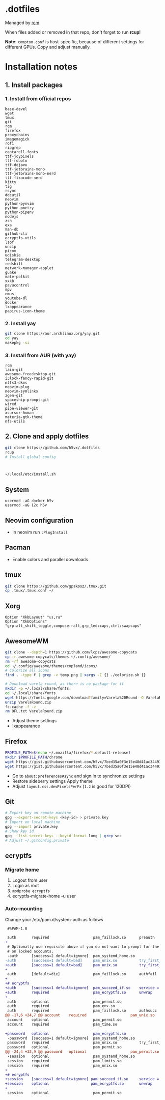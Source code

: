 # .dotfiles
Managed by [rcm](https://github.com/thoughtbot/rcm)

When files added or removed in that repo, don't forget to run **rcup**!

**Note:** `compton.conf` is host-specific, because of different settings for different GPUs. Copy and adjust manually.

# Installation notes
## 1. Install packages
### 1. Install from official repos
```
base-devel
wget
tmux
git
rcm
firefox
proxychains
imagemagick
rofi
ripgrep
cantarell-fonts
ttf-joypixels
ttf-roboto
ttf-dejavu
ttf-jetbrains-mono
ttf-jetbrains-mono-nerd
ttf-firacode-nerd
kitty
tig
rsync
ddcutil
neovim
python-pynvim
python-poetry
python-pipenv
nodejs
zsh
exa
man-db
github-cli
ecryptfs-utils
lsof
unzip
picom
udiskie
telegram-desktop
redshift
network-manager-applet
guake
mate-polkit
xxkb
pavucontrol
mpv
cmus
youtube-dl
docker
lxappearance
papirus-icon-theme
```

### 2. Install yay
```bash
git clone https://aur.archlinux.org/yay.git
cd yay
makepkg -si
```

### 3. Install from AUR (with yay)
```
rcm
lain-git
awesome-freedesktop-git
i3lock-fancy-rapid-git
ntfs3-dkms
neovim-plug
neovim-symlinks
zgen-git
spaceship-prompt-git
wired
pipe-viewer-git
xcursor-human
materia-gtk-theme
nfs-utils
```

## 2. Clone and apply dotfiles
```bash
git clone https://github.com/h5vx/.dotfiles
rcup
# Install global config



~/.local/etc/install.sh
```

## System
```
usermod -aG docker h5v
usermod -aG i2c h5v
```

## Neovim configuration
* In neovim run `:PlugInstall`

## Pacman
* Enable colors and parallel downloads

## tmux
```bash
git clone https://github.com/gpakosz/.tmux.git
cp .tmux/.tmux.conf ~/
```

## Xorg
```
Option "XkbLayout" "us,ru"
Option "XkbOptions" "grp:alt_shift_toggle,compose:ralt,grp_led:caps,ctrl:swapcaps"
```

## AwesomeWM
```bash
git clone --depth=1 https://github.com/lcpz/awesome-copycats
cp -r awesome-copycats/themes ~/.config/awesome/
rm -rf awesome-copycats
cd ~/.config/awesome/themes/copland/icons/
# Colorize all icons
find . -type f | grep -v temp.png | xargs -I {} ./colorize.sh {}

# Download varela round, as there is no package for it
mkdir -p ~/.local/share/fonts
cd ~/.local/share/fonts
wget https://fonts.google.com/download?family=Varela%20Round -O VarelaRound.zip
unzip VarelaRound.zip
fc-cache -f -v
rm OFL.txt VarelaRound.zip
```
* Adjust theme settings
* lxappearance

## Firefox
```bash
PROFILE_PATH=$(echo ~/.mozilla/firefox/*.default-release)
mkdir $PROFILE_PATH/chrome
wget https://gist.githubusercontent.com/h5vx/7bed35a0f3e15e48d41ac344914e25fa/raw/user.js -O $PROFILE_PATH/user.js
wget https://gist.githubusercontent.com/h5vx/7bed35a0f3e15e48d41ac344914e25fa/raw/userChrome.css -O $PROFILE_PATH/chrome/userChrome.css
```
* Go to `about:preferences#sync` and sign in to synchronize settings
* Restore sideberry settings
 Apply theme
* Adjust `layout.css.devPixelsPerPx` (`1.2` is good for 120DPI)

## Git
```bash
# Export key on remote machine
gpg --export-secret-keys <key-id> > private.key
# Import on local machine
gpg --import private.key
# Show key id
gpg --list-secret-keys --keyid-format long | grep sec
# Adjust ~/.gitconfig.private
```

## ecryptfs
### Migrate home
1. Logout from user
1. Login as root
1. `modprobe ecryptfs`
1. ecryptfs-migrate-home -u user

### Auto-mounting
Change your /etc/pam.d/system-auth as follows
```diff
 #%PAM-1.0
 
 auth       required                    pam_faillock.so      preauth
+
 # Optionally use requisite above if you do not want to prompt for the password
 # on locked accounts.
 -auth      [success=2 default=ignore]  pam_systemd_home.so
-auth       [success=1 default=bad]     pam_unix.so          try_first_pass nullok
+auth       [success=1 default=bad]     pam_unix.so          try_first_pass nullok nodelay
+
 auth       [default=die]               pam_faillock.so      authfail
+
+# ecryptfs
+auth       [success=1 default=ignore]  pam_succeed_if.so    service = systemd-user quiet
+auth       required                    pam_ecryptfs.so      unwrap
+
 auth       optional                    pam_permit.so
 auth       required                    pam_env.so
 auth       required                    pam_faillock.so      authsucc
@@ -17,6 +24,7 @@ account    required                    pam_unix.so
 account    optional                    pam_permit.so
 account    required                    pam_time.so
 
+password   optional                    pam_ecryptfs.so
 -password  [success=1 default=ignore]  pam_systemd_home.so
 password   required                    pam_unix.so          try_first_pass nullok shadow sha512
 password   optional                    pam_permit.so
@@ -24,4 +32,9 @@ password   optional                    pam_permit.so
 -session   optional                    pam_systemd_home.so
 session    required                    pam_limits.so
 session    required                    pam_unix.so
+
+# ecryptfs
+session    [success=1 default=ignore] pam_succeed_if.so     service = systemd-user quiet
+session    optional                   pam_ecryptfs.so       unwrap
+
 session    optional                    pam_permit.so
```
